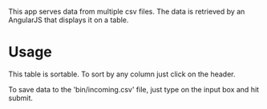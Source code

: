 This app serves data from multiple csv files.
The data is retrieved by an AngularJS that displays it on a table.

Usage
===
This table is sortable.
To sort by any column just click on the header.

To save data to the 'bin/incoming.csv' file, just type on the input box
and hit submit.
